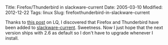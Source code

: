 Title: Firefox/Thunderbird in slackware-current
Date: 2005-03-10
Modified: 2012-12-22
Tags: linux
Slug: firefoxthunderbird-in-slackware-current

Thanks to <a href="http://www.linuxquestions.org/questions/showthread.php?s=&threadid=299166" >this post</a> on LQ, I discovered that Firefox and Thunderbird have been added to <a href="http://slackware.osuosl.org/slackware-current/" >slackware-current</a>. Sweetness. Now I just hope that the next version ships with 2.6 as default so I don't have to upgrade whenever I install.
